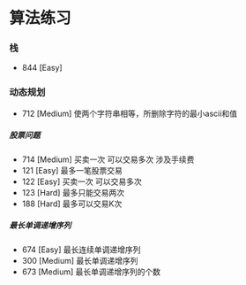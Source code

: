 # 算法练习

### 栈

- 844 [Easy]

### 动态规划

- 712 [Medium] 使两个字符串相等，所删除字符的最小ascii和值

##### 股票问题

- 714 [Medium] 买卖一次 可以交易多次 涉及手续费
- 121 [Easy] 最多一笔股票交易
- 122 [Easy] 买卖一次 可以交易多次
- 123 [Hard] 最多只能交易两次
- 188 [Hard] 最多可以交易K次

##### 最长单调递增序列

- 674 [Easy] 最长连续单调递增序列
- 300 [Medium] 最长单调递增序列
- 673 [Medium] 最长单调递增序列的个数